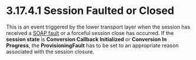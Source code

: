 <html dir="LTR" xmlns:mshelp="http://msdn.microsoft.com/mshelp" xmlns:ddue="http://ddue.schemas.microsoft.com/authoring/2003/5" xmlns:xlink="http://www.w3.org/1999/xlink" xmlns:tool="http://www.microsoft.com/tooltip">
 <body>
 <div id="header">
 <h1 class="heading">3.17.4.1 Session Faulted or Closed</h1>
 </div>
 <div id="mainSection">
 <div id="mainBody">
 <div id="allHistory" class="saveHistory"></div>
 <div id="sectionSection0" class="section" name="collapseableSection">
 

<p>This is an event triggered by the lower transport layer when
the session has received a <a href="21b4a631-8f28-420f-822f-c5f879d5046e.md#gt_ec8728a8-1a75-426f-8767-aa1932c7c19f">SOAP
fault</a> or a forceful session close has occurred. If the <b>session state</b>
is <b>Conversion Callback Initialized</b> or <b>Conversion In Progress</b>, the
<b>ProvisioningFault</b> has to be set to an appropriate reason associated with
the session closure.</p>


 </div>
 </div>
 </div>
 </body>
</html>